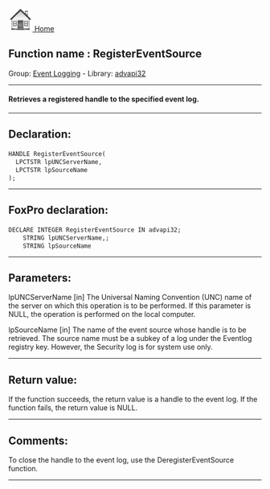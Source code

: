 [<img src="../../images/home.png"> Home ](https://github.com/VFPX/Win32API)  

## Function name : RegisterEventSource
Group: [Event Logging](../../functions_group.md#Event_Logging)  -  Library: [advapi32](../../../libraries.md#advapi32)  
***  


#### Retrieves a registered handle to the specified event log.
***  


## Declaration:
```foxpro  
HANDLE RegisterEventSource(
  LPCTSTR lpUNCServerName,
  LPCTSTR lpSourceName
);  
```  
***  


## FoxPro declaration:
```foxpro  
DECLARE INTEGER RegisterEventSource IN advapi32;
	STRING lpUNCServerName,;
	STRING lpSourceName  
```  
***  


## Parameters:
lpUNCServerName 
[in] The Universal Naming Convention (UNC) name of the server on which this operation is to be performed. If this parameter is NULL, the operation is performed on the local computer. 

lpSourceName 
[in] The name of the event source whose handle is to be retrieved. The source name must be a subkey of a log under the Eventlog registry key. 
However, the Security log is for system use only.
  
***  


## Return value:
If the function succeeds, the return value is a handle to the event log. 
If the function fails, the return value is NULL.
  
***  


## Comments:
To close the handle to the event log, use the DeregisterEventSource function.  
  
***  

